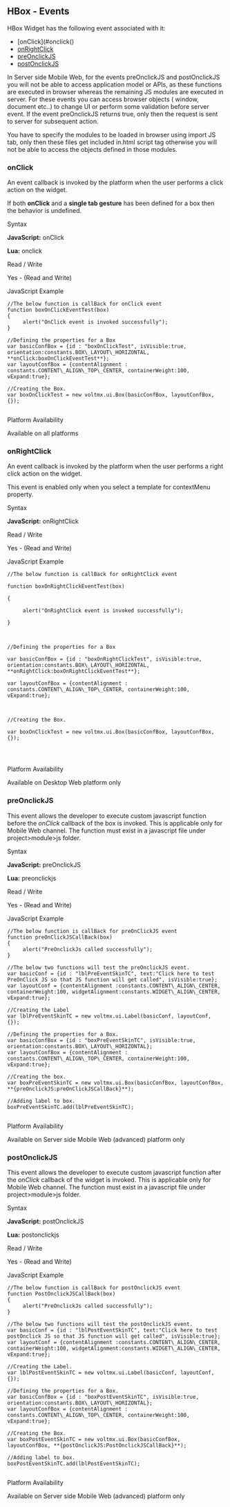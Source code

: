 ﻿  

HBox - Events
-------------

HBox Widget has the following event associated with it:

*   [onClick](#onclick()
*   [onRightClick](#onrightclick)
*   [preOnclickJS](#preonclickjs)
*   [postOnclickJS](#postonclickjs)  
    

In Server side Mobile Web, for the events preOnclickJS and postOnclickJS you will not be able to access application model or APIs, as these functions are executed in browser whereas the remaining JS modules are executed in server. For these events you can access browser objects ( window, document etc..) to change UI or perform some validation before server event. If the event preOnclickJS returns true, only then the request is sent to server for subsequent action.  
  
You have to specify the modules to be loaded in browser using import JS tab, only then these files get included in.html script tag otherwise you will not be able to access the objects defined in those modules.

### onClick

An event callback is invoked by the platform when the user performs a click action on the widget.

If both **onClick** and a **single tab gesture** has been defined for a box then the behavior is undefined.

Syntax

**JavaScript:** onClick

**Lua:** onclick

Read / Write

Yes - (Read and Write)

JavaScript Example

```
//The below function is callBack for onClick event  
function boxOnClickEventTest(box)  
{  
     alert("OnClick event is invoked successfully");  
}  
  
//Defining the properties for a Box  
var basicConfBox = {id : "boxOnClickTest", isVisible:true, orientation:constants.BOX\_LAYOUT\_HORIZONTAL, **onClick:boxOnClickEventTest**};  
var layoutConfBox = {contentAlignment : constants.CONTENT\_ALIGN\_TOP\_CENTER, containerWeight:100, vExpand:true};  
  
//Creating the Box.  
var boxOnClickTest = new voltmx.ui.Box(basicConfBox, layoutConfBox, {});  
  

```

Platform Availability

Available on all platforms

### onRightClick

An event callback is invoked by the platform when the user performs a right click action on the widget.

This event is enabled only when you select a template for contextMenu property.

Syntax

**JavaScript:** onRightClick

Read / Write

Yes - (Read and Write)

JavaScript Example

```
//The below function is callBack for onRightClick event  
  
function boxOnRightClickEventTest(box)  
  
{  
  
     alert("OnRightClick event is invoked successfully");  
  
}  
  
  
  
//Defining the properties for a Box  
  
var basicConfBox = {id : "boxOnRightClickTest", isVisible:true, orientation:constants.BOX\_LAYOUT\_HORIZONTAL, **onRightClick:boxOnRightClickEventTest**};  
  
var layoutConfBox = {contentAlignment : constants.CONTENT\_ALIGN\_TOP\_CENTER, containerWeight:100, vExpand:true};  
  
  
  
//Creating the Box.  
  
var boxOnClickTest = new voltmx.ui.Box(basicConfBox, layoutConfBox, {});  
  
  
  

```

Platform Availability

Available on Desktop Web platform only

### preOnclickJS

This event allows the developer to execute custom javascript function before the _onClick_ callback of the box is invoked. This is applicable only for Mobile Web channel. The function must exist in a javascript file under project>module>js folder.

Syntax

**JavaScript:** preOnclickJS

**Lua:** preonclickjs

Read / Write

Yes - (Read and Write)

JavaScript Example

```
//The below function is callBack for preOnClickJS event  
function preOnClickJSCallBack(box)  
{  
     alert("PreOnclickJs called successfully");  
}  
  
//The below two functions will test the preOnclickJS event.  
var basicConf = {id : "lblPreEventSkinTC", text:"Click here to test PreOnClick JS so that JS function will get called", isVisible:true};  
var layoutConf = {contentAlignment :constants.CONTENT\_ALIGN\_CENTER, containerWeight:100, widgetAlignment:constants.WIDGET\_ALIGN\_CENTER, vExpand:true};  
  
//Creating the Label  
var lblPreEventSkinTC = new voltmx.ui.Label(basicConf, layoutConf, {});  
  
//Defining the properties for a Box.  
var basicConfBox = {id : "boxPreEventSkinTC", isVisible:true, orientation:constants.BOX\_LAYOUT\_HORIZONTAL};  
var layoutConfBox = {contentAlignment : constants.CONTENT\_ALIGN\_TOP\_CENTER, containerWeight:100,  vExpand:true};  
  
//Creating the box.  
var boxPreEventSkinTC = new voltmx.ui.Box(basicConfBox, layoutConfBox, **{preOnclickJS:preOnClickJSCallBack}**);  
  
//Adding label to box.  
boxPreEventSkinTC.add(lblPreEventSkinTC);  
  

```

Platform Availability

Available on Server side Mobile Web (advanced) platform only

### postOnclickJS

This event allows the developer to execute custom javascript function after the _onClick_ callback of the widget is invoked. This is applicable only for Mobile Web channel. The function must exist in a javascript file under project>module>js folder.

Syntax

**JavaScript:** postOnclickJS

**Lua:** postonclickjs

Read / Write

Yes - (Read and Write)

JavaScript Example

```
//The below function is callBack for postOnclickJS event  
function PostOnclickJSCallBack(box)  
{  
     alert("PreOnclickJs called successfully");  
}  
  
//The below two functions will test the postOnclickJS event.  
var basicConf = {id : "lblPostEventSkinTC", text:"Click here to test postOnclick JS so that JS function will get called", isVisible:true};  
var layoutConf = {contentAlignment :constants.CONTENT\_ALIGN\_CENTER, containerWeight:100, widgetAlignment:constants.WIDGET\_ALIGN\_CENTER, vExpand:true};  
  
//Creating the Label.  
var lblPostEventSkinTC = new voltmx.ui.Label(basicConf, layoutConf, {});  
  
//Defining the properties for a Box.  
var basicConfBox = {id : "boxPostEventSkinTC", isVisible:true, orientation:constants.BOX\_LAYOUT\_HORIZONTAL};  
var layoutConfBox = {contentAlignment : constants.CONTENT\_ALIGN\_TOP\_CENTER, containerWeight:100,  vExpand:true};  
  
//Creating the Box.  
var boxPostEventSkinTC = new voltmx.ui.Box(basicConfBox, layoutConfBox, **{postOnclickJS:PostOnclickJSCallBack}**);  
  
//Adding label to box.  
boxPostEventSkinTC.add(lblPostEventSkinTC);  
  

```

Platform Availability

Available on Server side Mobile Web (advanced) platform only
